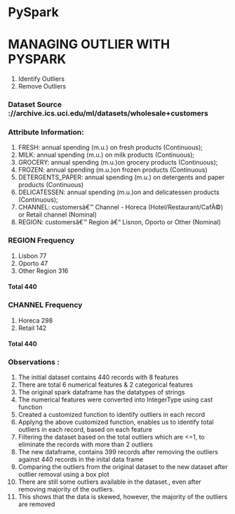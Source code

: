 # PySpark

# MANAGING OUTLIER WITH PYSPARK
1. Identify Outliers 
2. Remove Outliers 
 
### Dataset Source ://archive.ics.uci.edu/ml/datasets/wholesale+customers

### Attribute Information:

1. FRESH: annual spending (m.u.) on fresh products (Continuous);
1. MILK: annual spending (m.u.) on milk products (Continuous);
1. GROCERY: annual spending (m.u.)on grocery products (Continuous);
1. FROZEN: annual spending (m.u.)on frozen products (Continuous)
1. DETERGENTS_PAPER: annual spending (m.u.) on detergents and paper products (Continuous)
1. DELICATESSEN: annual spending (m.u.)on and delicatessen products (Continuous);
1. CHANNEL: customersâ€™ Channel - Horeca (Hotel/Restaurant/CafÃ©) or Retail channel (Nominal)
1. REGION: customersâ€™ Region â€“ Lisnon, Oporto or Other (Nominal)

### REGION Frequency
1. Lisbon 77
1. Oporto 47
1. Other Region 316
#### Total 440

### CHANNEL Frequency
1. Horeca 298
1. Retail 142

#### Total 440

 
### Observations :

1. The initial dataset contains 440 records with 8 features
1. There are total 6 numerical features & 2 categorical features
1. The original spark dataframe has the datatypes of strings
1. The numerical features were converted into IntegerType using cast function
1. Created a customized function to identify outliers in each record
1. Applyng the above customized function, enables us to identify total outliers in each record, based on each feature
1. Filtering the dataset based on the total outliers which are <=1, to eliminate the records with more than 2 outliers
1. The new dataframe, contains 399 records after removing the outliers against 440 records in the inital data frame
1. Comparing the outliers from the original dataset to the new dataset after outlier removal using a box plot
1. There are still some outliers available in the dataset., even after removing majority of the outliers.
1. This shows that the data is skewed, however, the majority of the outliers are removed

